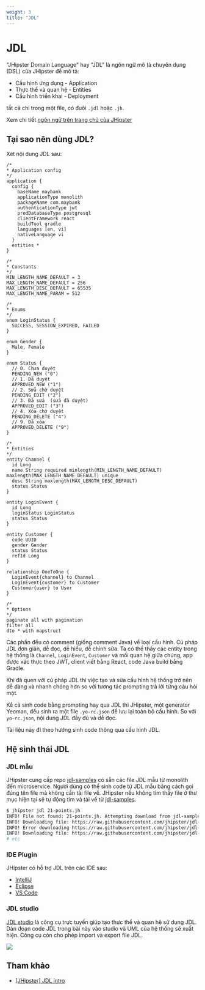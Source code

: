 ```yaml
---
weight: 3
title: "JDL"
---
```


# JDL

"JHipster Domain Language" hay "JDL" là ngôn ngữ mô tả chuyên dụng (DSL) của JHipster để mô tả:

- Cấu hình ứng dụng - Application
- Thực thể và quan hệ - Entities
- Cấu hình triển khai - Deployment

tất cả chỉ trong một file, có đuôi `.jdl` hoặc `.jh`.

Xem chi tiết [ngôn ngữ trên trang chủ của JHipster](https://www.jhipster.tech/jdl/intro)

## Tại sao nên dùng JDL?

Xét nội dung JDL sau:

```jdl
/*
* Application config
*/
application {
  config {
    baseName maybank
    applicationType monolith
    packageName com.maybank
    authenticationType jwt
    prodDatabaseType postgresql
    clientFramework react
    buildTool gradle
    languages [en, vi]
    nativeLanguage vi
  }
  entities *
}

/*
* Constants
*/
MIN_LENGTH_NAME_DEFAULT = 3
MAX_LENGTH_NAME_DEFAULT = 256
MAX_LENGTH_DESC_DEFAULT = 65535
MAX_LENGTH_NAME_PARAM = 512

/*
* Enums
*/
enum LoginStatus {
  SUCCESS, SESSION_EXPIRED, FAILED
}

enum Gender {
  Male, Female
}

enum Status {
  // 0. Chưa duyệt
  PENDING_NEW ("0")
  // 1. Đã duyệt
  APPROVED_NEW ("1")
  // 2. Sửa chờ duyệt
  PENDING_EDIT ("2")
  // 3. Đã sửa  (sửa đã duyệt)
  APPROVED_EDIT ("3")
  // 4. Xóa chờ duyệt
  PENDING_DELETE ("4")
  // 9. Đã xóa
  APPROVED_DELETE ("9")
}

/*
* Entities
*/
entity Channel {
  id Long
  name String required minlength(MIN_LENGTH_NAME_DEFAULT) maxlength(MAX_LENGTH_NAME_DEFAULT) unique
  desc String maxlength(MAX_LENGTH_DESC_DEFAULT)
  status Status
}

entity LoginEvent {
  id Long
  loginStatus LoginStatus
  status Status
}

entity Customer {
  code UUID
  gender Gender
  status Status
  refId Long
}

relationship OneToOne {
  LoginEvent{channel} to Channel
  LoginEvent{customer} to Customer
  Customer{user} to User
}

/*
* Options
*/
paginate all with pagination
filter all
dto * with mapstruct
```

Các phần đều có comment (giống comment Java) về loại cấu hình. Cú pháp JDL đơn giản, dễ đọc, dễ hiểu, dễ chỉnh sửa. Ta có thể thấy các entity trong hệ thống là `Channel`, `LoginEvent`, `Customer` và mối quan hệ giữa chúng, app được xác thực theo JWT, client viết bằng React, code Java build bằng Gradle.

Khi đã quen với cú pháp JDL thì việc tạo và sửa cấu hình hệ thống trở nên dễ dàng và nhanh chóng hơn so với tương tác prompting trả lời từng câu hỏi một.

Kể cả sinh code bằng prompting hay qua JDL thì JHipster, một generator Yeoman, đều sinh ra một file `.yo-rc.json` để lưu lại toàn bộ cấu hình. So với `yo-rc.json`, nội dung JDL đầy đủ và dễ đọc.

Tài liệu này đi theo hướng sinh code thông qua cấu hình JDL.

## Hệ sinh thái JDL

### JDL mẫu

JHipster cung cấp repo [jdl-samples](https://github.com/jhipster/jdl-samples) có sẵn các file JDL mẫu từ monolith đến microservice. Người dùng có thể sinh code từ JDL mẫu bằng cách gọi đúng tên file mà không cần tải file về. JHipster nếu không tìm thấy file ở thư mục hiện tại sẽ tự động tìm và tải về từ [jdl-samples](https://github.com/jhipster/jdl-samples).

```sh
$ jhipster jdl 21-points.jh
INFO! File not found: 21-points.jh. Attempting download from jdl-samples repository
INFO! Downloading file: https://raw.githubusercontent.com/jhipster/jdl-samples/v7.9.4/21-points.jh
INFO! Error downloading https://raw.githubusercontent.com/jhipster/jdl-samples/v7.9.4/21-points.jh: 404 - Not Found
INFO! Downloading file: https://raw.githubusercontent.com/jhipster/jdl-samples/main/21-points.jh
# etc
```

### IDE Plugin

JHipster có hỗ trợ JDL trên các IDE sau:

- [IntelliJ](https://plugins.jetbrains.com/plugin/19697-jhipster-jdl)
- [Eclipse](https://marketplace.eclipse.org/content/jhipster-ide)
- [VS Code](https://marketplace.visualstudio.com/items?itemName=jhipster-ide.jdl)

### JDL studio

[JDL studio](https://start.jhipster.tech/jdl-studio/) là công cụ trực tuyến giúp tạo thực thể và quan hệ sử dụng JDL. Dán đoạn code JDL trong bài này vào studio và UML của hệ thống sẽ xuất hiện. Công cụ còn cho phép import và export file JDL.

![](/jhipster/jdl-studio.png)

## Tham khảo

- [[JHipster] JDL intro](https://www.jhipster.tech/jdl/intro)